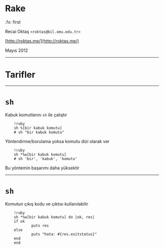 #   Rake

.fx: first

Recai Oktaş `<roktas@bil.omu.edu.tr>`

[http://roktas.me/](http://roktas.me/)

Mayıs 2012

---

#   Tarifler

---

#   `sh`

Kabuk komutlarını `sh` ile çalıştır

        !ruby
        sh %[bir kabuk komutu]
        # sh "bir kabuk komutu"

Yönlendirme/borulama yoksa komutu dizi olarak ver

        !ruby
        sh *%w[bir kabuk komutu]
        # sh 'bir', 'kabuk', 'komutu'

Bu yöntemin başarımı daha yüksektir

---

#   `sh`

Komutun çıkış kodu ve çıktısı kullanılabilir

        !ruby
        sh *%w[bir kabuk komutu] do |ok, res|
        if ok
                puts res
        else
                puts "hata: #{res.exitstatus}"
        end
        end
